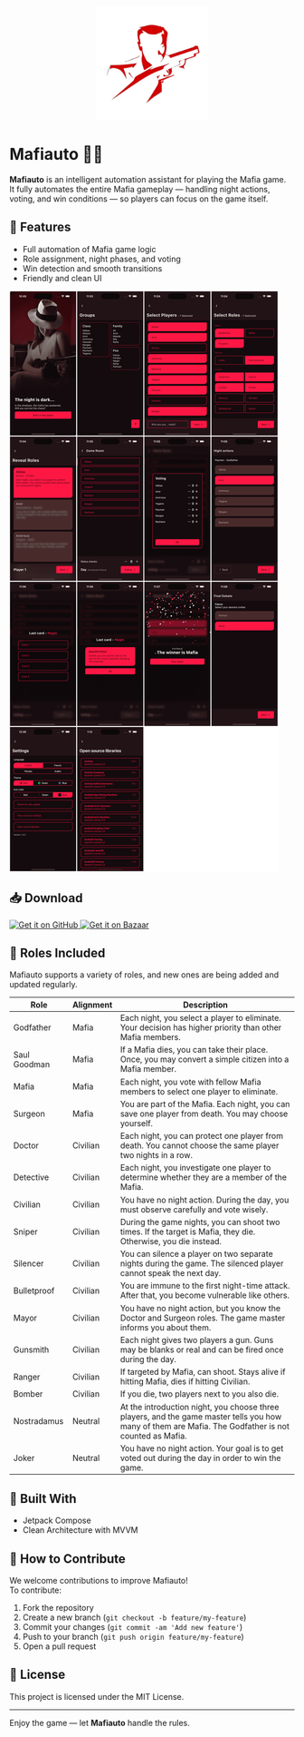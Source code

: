 <p align="center">
  <img src="assets/logo.png" alt="Mafiauto Logo" width="200"/>
</p>

# Mafiauto 🕵️‍♂️

**Mafiauto** is an intelligent automation assistant for playing the Mafia game.  
It fully automates the entire Mafia gameplay — handling night actions, voting, and win conditions —
so players can focus on the game itself.

## 🚀 Features

- Full automation of Mafia game logic
- Role assignment, night phases, and voting
- Win detection and smooth transitions
- Friendly and clean UI

![Screenshots](assets/screenshot.png)

## 📥 Download

<a href='https://github.com/amirroid/mafiauto/releases/latest'>
  <img height="70" alt='Get it on GitHub' src='https://raw.githubusercontent.com/persian-calendar/persian-calendar/main/assets/GitHub.svg'/>
</a>
<a href='https://cafebazaar.ir/app/ir.amirroid.mafiauto'>
  <img height="70" alt='Get it on Bazaar' src='https://raw.githubusercontent.com/persian-calendar/persian-calendar/main/assets/Bazaar.svg'/>
</a>

## 🧠 Roles Included

Mafiauto supports a variety of roles, and new ones are being added and updated regularly.

| Role         | Alignment | Description                                                                                                                                           |
|--------------|-----------|-------------------------------------------------------------------------------------------------------------------------------------------------------|
| Godfather    | Mafia     | Each night, you select a player to eliminate. Your decision has higher priority than other Mafia members.                                             |
| Saul Goodman | Mafia     | If a Mafia dies, you can take their place. Once, you may convert a simple citizen into a Mafia member.                                                |
| Mafia        | Mafia     | Each night, you vote with fellow Mafia members to select one player to eliminate.                                                                     |
| Surgeon      | Mafia     | You are part of the Mafia. Each night, you can save one player from death. You may choose yourself.                                                   |
| Doctor       | Civilian  | Each night, you can protect one player from death. You cannot choose the same player two nights in a row.                                             |
| Detective    | Civilian  | Each night, you investigate one player to determine whether they are a member of the Mafia.                                                           |
| Civilian     | Civilian  | You have no night action. During the day, you must observe carefully and vote wisely.                                                                 |
| Sniper       | Civilian  | During the game nights, you can shoot two times. If the target is Mafia, they die. Otherwise, you die instead.                                        |
| Silencer     | Civilian  | You can silence a player on two separate nights during the game. The silenced player cannot speak the next day.                                       |
| Bulletproof  | Civilian  | You are immune to the first night-time attack. After that, you become vulnerable like others.                                                         |
| Mayor        | Civilian  | You have no night action, but you know the Doctor and Surgeon roles. The game master informs you about them.                                          |
| Gunsmith     | Civilian  | Each night gives two players a gun. Guns may be blanks or real and can be fired once during the day.                                                  |
| Ranger       | Civilian  | If targeted by Mafia, can shoot. Stays alive if hitting Mafia, dies if hitting Civilian.                                                              |
| Bomber       | Civilian  | If you die, two players next to you also die.                                                                                                         |
| Nostradamus  | Neutral   | At the introduction night, you choose three players, and the game master tells you how many of them are Mafia. The Godfather is not counted as Mafia. |
| Joker        | Neutral   | You have no night action. Your goal is to get voted out during the day in order to win the game.                                                      |

## 🧩 Built With

- Jetpack Compose
- Clean Architecture with MVVM

## 🤝 How to Contribute

We welcome contributions to improve Mafiauto!  
To contribute:

1. Fork the repository
2. Create a new branch (`git checkout -b feature/my-feature`)
3. Commit your changes (`git commit -am 'Add new feature'`)
4. Push to your branch (`git push origin feature/my-feature`)
5. Open a pull request

## 📄 License

This project is licensed under the MIT License.

---

Enjoy the game — let **Mafiauto** handle the rules.